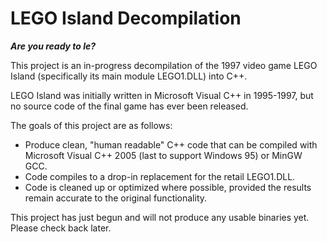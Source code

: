# LEGO Island Decompilation

***Are you ready to le?***

This project is an in-progress decompilation of the 1997 video game LEGO Island (specifically its main module LEGO1.DLL) into C++.

LEGO Island was initially written in Microsoft Visual C++ in 1995-1997, but no source code of the final game has ever been released.

The goals of this project are as follows:

* Produce clean, "human readable" C++ code that can be compiled with Microsoft Visual C++ 2005 (last to support Windows 95) or MinGW GCC.
* Code compiles to a drop-in replacement for the retail LEGO1.DLL.
* Code is cleaned up or optimized where possible, provided the results remain accurate to the original functionality.

This project has just begun and will not produce any usable binaries yet. Please check back later.
